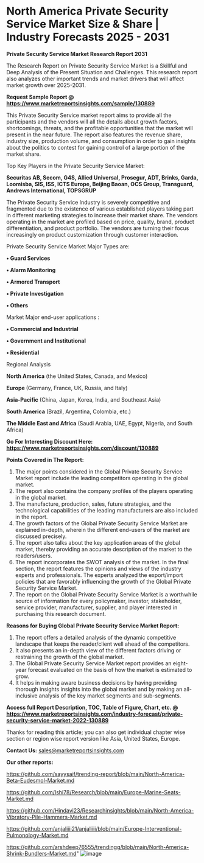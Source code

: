 # North America Private Security Service Market Size & Share | Industry Forecasts 2025 - 2031

<strong>Private Security Service Market Research Report 2031</strong>

The Research Report on Private Security Service Market is a Skillful and Deep Analysis of the Present Situation and Challenges. This research report also analyzes other important trends and market drivers that will affect market growth over 2025-2031.

<strong>Request Sample Report @ <a href=https://www.marketreportsinsights.com/sample/130889>https://www.marketreportsinsights.com/sample/130889</a></strong>

This Private Security Service market report aims to provide all the participants and the vendors will all the details about growth factors, shortcomings, threats, and the profitable opportunities that the market will present in the near future. The report also features the revenue share, industry size, production volume, and consumption in order to gain insights about the politics to contest for gaining control of a large portion of the market share.

Top Key Players in the Private Security Service Market:

<strong>Securitas AB, Secom, G4S, Allied Universal, Prosegur, ADT, Brinks, Garda, Loomisba, SIS, ISS, ICTS Europe, Beijing Baoan, OCS Group, Transguard, Andrews International, TOPSGRUP</strong>

The Private Security Service Industry is severely competitive and fragmented due to the existence of various established players taking part in different marketing strategies to increase their market share. The vendors operating in the market are profiled based on price, quality, brand, product differentiation, and product portfolio. The vendors are turning their focus increasingly on product customization through customer interaction.

Private Security Service Market Major Types are:

<strong>• Guard Services

• Alarm Monitoring

• Armored Transport

• Private Investigation

• Others</strong>

Market Major end-user applications :

<strong>• Commercial and Industrial

• Government and Institutional

• Residential</strong>

Regional Analysis

</u><strong><b>North America</b></strong> (the United States, Canada, and Mexico)

<strong><b>Europe </b></strong>(Germany, France, UK, Russia, and Italy)

<strong><b>Asia-Pacific</b></strong> (China, Japan, Korea, India, and Southeast Asia)

<strong><b>South America</b></strong> (Brazil, Argentina, Colombia, etc.)

<strong><b>The Middle East and Africa</b></strong> (Saudi Arabia, UAE, Egypt, Nigeria, and South Africa)

<strong>Go For Interesting Discount Here: <a href=https://www.marketreportsinsights.com/discount/130889>https://www.marketreportsinsights.com/discount/130889</a></strong>

<strong>Points Covered in The Report:</strong>
<ol>
  <li>The major points considered in the Global Private Security Service Market report include the leading competitors operating in the global market.</li>
  <li>The report also contains the company profiles of the players operating in the global market.</li>
  <li>The manufacture, production, sales, future strategies, and the technological capabilities of the leading manufacturers are also included in the report.</li>
  <li>The growth factors of the Global Private Security Service Market are explained in-depth, wherein the different end-users of the market are discussed precisely.</li>
  <li>The report also talks about the key application areas of the global market, thereby providing an accurate description of the market to the readers/users.</li>
  <li>The report incorporates the SWOT analysis of the market. In the final section, the report features the opinions and views of the industry experts and professionals. The experts analyzed the export/import policies that are favorably influencing the growth of the Global Private Security Service Market.</li>
  <li>The report on the Global Private Security Service Market is a worthwhile source of information for every policymaker, investor, stakeholder, service provider, manufacturer, supplier, and player interested in purchasing this research document.</li>
</ol>
<strong>Reasons for Buying Global Private Security Service Market Report:</strong>

<ol>
  <li>The report offers a detailed analysis of the dynamic competitive landscape that keeps the reader/client well ahead of the competitors.</li>
  <li>It also presents an in-depth view of the different factors driving or restraining the growth of the global market.</li>
  <li>The Global Private Security Service Market report provides an eight-year forecast evaluated on the basis of how the market is estimated to grow.</li>
  <li>It helps in making aware business decisions by having providing thorough insights insights into the global market and by making an all-inclusive analysis of the key market segments and sub-segments.</li>
</ol>
<strong>Access full Report Description, TOC, Table of Figure, Chart, etc. @ <a href=https://www.marketreportsinsights.com/industry-forecast/private-security-service-market-2022-130889>https://www.marketreportsinsights.com/industry-forecast/private-security-service-market-2022-130889</a></strong>


Thanks for reading this article; you can also get individual chapter wise section or region wise report version like Asia, United States, Europe.

<strong>Contact Us:</strong>
sales@marketreportsinsights.com

<strong>Our other reports:</strong>

<a href=https://github.com/sayysaif/trending-report/blob/main/North-America-Beta-Eudesmol-Market.md>https://github.com/sayysaif/trending-report/blob/main/North-America-Beta-Eudesmol-Market.md</a>

<a href=https://github.com/Ishi78/Research/blob/main/Europe-Marine-Seats-Market.md>https://github.com/Ishi78/Research/blob/main/Europe-Marine-Seats-Market.md</a>

<a href=https://github.com/Hindavi23/Researchinsights/blob/main/North-America-Vibratory-Pile-Hammers-Market.md>https://github.com/Hindavi23/Researchinsights/blob/main/North-America-Vibratory-Pile-Hammers-Market.md</a>

<a href=https://github.com/anjaliiii21/anjaliiii/blob/main/Europe-Interventional-Pulmonology-Market.md>https://github.com/anjaliiii21/anjaliiii/blob/main/Europe-Interventional-Pulmonology-Market.md</a>

<a href=https://github.com/arshdeep76555/trendingg/blob/main/North-America-Shrink-Bundlers-Market.md>https://github.com/arshdeep76555/trendingg/blob/main/North-America-Shrink-Bundlers-Market.md</a>"
![image](https://github.com/user-attachments/assets/bf9701f4-7192-41a3-a037-25d64a6556a0)
